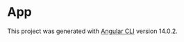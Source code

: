 # App

This project was generated with [Angular CLI](https://github.com/angular/angular-cli) version 14.0.2.

